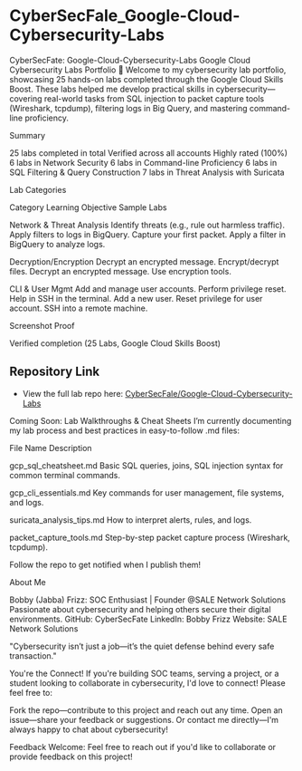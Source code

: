 # CyberSecFale_Google-Cloud-Cybersecurity-Labs


CyberSecFate: Google-Cloud-Cybersecurity-Labs
Google Cloud Cybersecurity Labs Portfolio 🎯
Welcome to my cybersecurity lab portfolio, showcasing 25 hands-on labs completed through the Google Cloud Skills Boost. These labs helped me develop practical skills in cybersecurity—covering real-world tasks from SQL injection to packet capture tools (Wireshark, tcpdump), filtering logs in Big Query, and mastering command-line proficiency.

Summary

25 labs completed in total
Verified across all accounts
Highly rated (100%)
6 labs in Network Security
6 labs in Command-line Proficiency
6 labs in SQL Filtering & Query Construction
7 labs in Threat Analysis with Suricata


Lab Categories



Category
Learning Objective
Sample Labs



Network & Threat Analysis
Identify threats (e.g., rule out harmless traffic). Apply filters to logs in BigQuery.
Capture your first packet. Apply a filter in BigQuery to analyze logs.


Decryption/Encryption
Decrypt an encrypted message. Encrypt/decrypt files.
Decrypt an encrypted message. Use encryption tools.


CLI & User Mgmt
Add and manage user accounts. Perform privilege reset. Help in SSH in the terminal.
Add a new user. Reset privilege for user account. SSH into a remote machine.



Screenshot Proof

Verified completion (25 Labs, Google Cloud Skills Boost)





## Repository Link

- View the full lab repo here: [CyberSecFale/Google-Cloud-Cybersecurity-Labs](https://github.com/CyberSecFale/Google-Cloud-Cybersecurity-Labs)


Coming Soon: Lab Walkthroughs & Cheat Sheets
I’m currently documenting my lab process and best practices in easy-to-follow .md files:



File Name
Description



gcp_sql_cheatsheet.md
Basic SQL queries, joins, SQL injection syntax for common terminal commands.


gcp_cli_essentials.md
Key commands for user management, file systems, and logs.


suricata_analysis_tips.md
How to interpret alerts, rules, and logs.


packet_capture_tools.md
Step-by-step packet capture process (Wireshark, tcpdump).


Follow the repo to get notified when I publish them!

About Me

Bobby (Jabba) Frizz: SOC Enthusiast | Founder @SALE Network Solutions
Passionate about cybersecurity and helping others secure their digital environments.
GitHub: CyberSecFate
LinkedIn: Bobby Frizz
Website: SALE Network Solutions

"Cybersecurity isn’t just a job—it’s the quiet defense behind every safe transaction."

You're the Connect!
If you're building SOC teams, serving a project, or a student looking to collaborate in cybersecurity, I'd love to connect! Please feel free to:

Fork the repo—contribute to this project and reach out any time.
Open an issue—share your feedback or suggestions.
Or contact me directly—I'm always happy to chat about cybersecurity!

Feedback Welcome: Feel free to reach out if you'd like to collaborate or provide feedback on this project!
